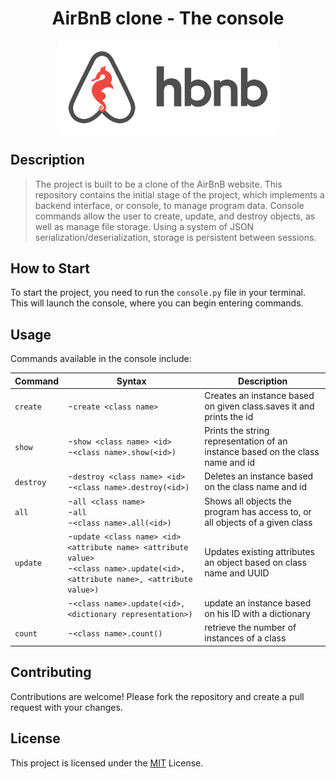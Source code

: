 <h1 style="text-align: center"> AirBnB clone - The console</h1>
<div style="display: flex;justify-content: center" >
<img src="img.png" width="70%" style="text-align: center"/>
</div>

## Description


>The project is built to be a clone of the AirBnB website. This repository contains the initial stage of the project, which implements a backend interface, or console, to manage program data. Console commands allow the user to create, update, and destroy objects, as well as manage file storage. Using a system of JSON serialization/deserialization, storage is persistent between sessions.



## How to Start

To start the project, you need to run the `console.py` file in your terminal. 
This will launch the console, where you can begin entering commands.

## Usage

Commands available in the console include:

| Command  | Syntax                                                                                                                               | Description                                                                    |
|----------|--------------------------------------------------------------------------------------------------------------------------------------|--------------------------------------------------------------------------------|
| `create` | -`create <class name>`                                                                                                               | Creates an instance based on given class.saves it and prints the id<br/>       |
| `show`   | -`show <class name> <id>`<br/>-`<class name>.show(<id>)`                                                                             | Prints the string representation of an instance based on the class name and id |
| `destroy` | -`destroy <class name> <id>`<br/>-`<class name>.destroy(<id>)`                                                                       | Deletes an instance based on the class name and id                             |
| `all`    | -`all <class name>` <br/>-`all`<br/>-`<class name>.all(<id>)`                                                                        | Shows all objects the program has access to, or all objects of a given class   |
| `update` | -`update <class name> <id> <attribute name> <attribute value>`<br/>-`<class name>.update(<id>, <attribute name>, <attribute value>)` | Updates existing attributes an object based on class name and UUID             |
|          | -`<class name>.update(<id>, <dictionary representation>)`                                                                            | update an instance based on his ID with a dictionary                           |
| `count`  | -`<class name>.count()`                                                                                                              | retrieve the number of instances of a class                                    |





## Contributing

Contributions are welcome! Please fork the repository and create a pull request with your changes.

## License

This project is licensed under the [MIT](https://mit-license.org/) License.
